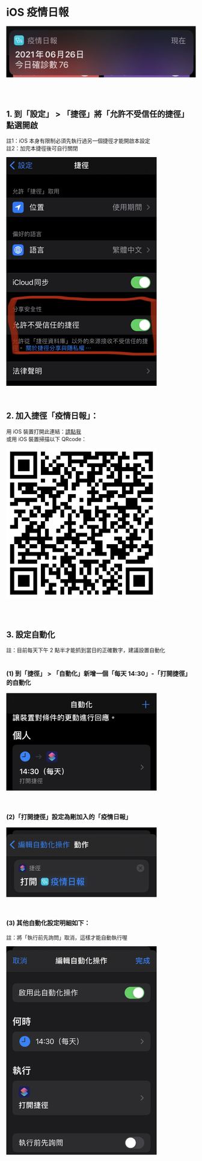 <p align="center"><h1>iOS 疫情日報</h1></p>
<p align="left"><img width="550" src="./1.png"></p><br/><br/>

## 1. 到「設定」 > 「捷徑」將「允許不受信任的捷徑」點選開啟
註1：iOS 本身有限制必須先執行過另一個捷徑才能開啟本設定<br/>
註2：加完本捷徑後可自行關閉<br/>
<p align="left"><img width="400" src="./2.png"></p><br/>

## 2. 加入捷徑「疫情日報」：
用 iOS 裝置打開此連結：<a href="https://www.icloud.com/shortcuts/72eec82abf0942ae8d2472fefb067812" target="_blank">請點我</a><br/>
或用 iOS 裝置掃描以下 QRcode：<br/>
<p align="left"><img width="400" src="./3.png"></p>
<br/><br/>

## 3. 設定自動化
註：目前每天下午 2 點半才能抓到當日的正確數字，建議設置自動化<br/><br/>

### (1) 到「捷徑」 > 「自動化」新增一個「每天 14:30」-「打開捷徑」的自動化<br/>
<p align="left"><img width="400" src="./4.png"></p><br/>

### (2)「打開捷徑」設定為剛加入的「疫情日報」<br/>
<p align="left"><img width="400" src="./6.png"></p><br/>

### (3) 其他自動化設定明細如下：<br/>
註：將「執行前先詢問」取消，這樣才能自動執行喔<br/>
<p align="left"><img width="400" src="./5.png"></p><br/>
